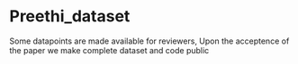# Preethi_dataset
Some datapoints are made available for reviewers, Upon the acceptence of the paper we make complete dataset and code public
